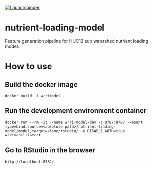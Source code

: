 [![Launch binder](https://mybinder.org/badge_logo.svg)](https://mybinder.org/v2/gh/cwhite911/nutrient-loading-model/main?urlpath=rstudio)

# nutrient-loading-model
Feature generation pipeline for HUC12 sub watershed nutrient loading model. 

# How to use

## Build the docker image
```docker
docker build -t wrrimodel .
```

## Run the development environment container
```docker
docker run --rm -it --name wrri-model-dev -p 8787:8787 --mount type=bind,source=<absolute path>/nutrient-loading-model/model,target=/home/rstudio/ -e DISABLE_AUTH=true wrrimodel:latest
```

## Go to RStudio in the browser
```
http://localhost:8787/
```